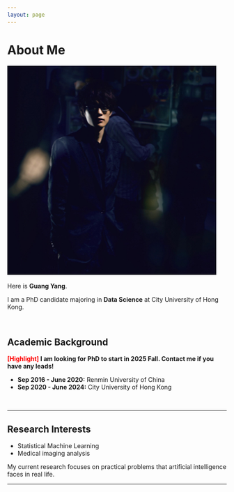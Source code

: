 ```yaml
---
layout: page
---
```


# About Me

<img src="https://github.com/YLKnight/YLKnight.github.io/blob/main/icon.jpg" class="floatpic" width="480" height="480">

Here is **Guang Yang**.

I am a PhD candidate majoring in **Data Science** at City University of Hong Kong.

<br>

## Academic Background

**<font color='red'>[Highlight]</font> I am looking for PhD to start in 2025 Fall. Contact me if you have any leads!**

- **Sep 2016 - June 2020:** Renmin University of China
- **Sep 2020 - June 2024:** City University of Hong Kong

<br>

---

## Research Interests

- Statistical Machine Learning
- Medical imaging analysis

My current research focuses on practical problems that artificial intelligence faces in real life.
<br>

---
